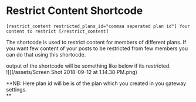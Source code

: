 # Restrict Content Shortcode

```
[restrict_content restricted_plans_id="commaa seperated plan id"] Your content to restrict [/restrict_content]
```

The shortcode is used to restrict content for members of different plans. If you want few content of your posts to be restricted from  few members you can do that using this shortocde.

output of the shortcode will be something like below if its restricted.  
![](/assets/Screen Shot 2018-09-12 at 1.14.38 PM.png)

**NB: Here plan id will be is of the plan which you created in you gateway settings.    
**


